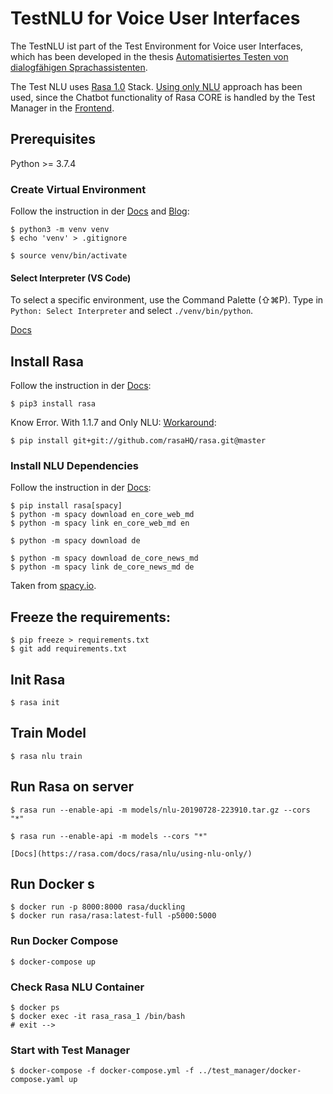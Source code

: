# TestNLU for Voice User Interfaces

The TestNLU ist part of the Test Environment for Voice user Interfaces, which has been developed in the thesis [Automatisiertes Testen von dialogfähigen Sprachassistenten]().

The Test NLU uses [Rasa 1.0](http://rasa.com/docs/rasa/) Stack.
[Using only NLU](https://rasa.com/docs/rasa/nlu/using-nlu-only/) approach has been used, since the Chatbot functionality of Rasa CORE is handled by the Test Manager in the [Frontend]().

## Prerequisites

Python >= 3.7.4

### Create Virtual Environment

Follow the instruction in der [Docs](https://docs.python.org/3/tutorial/venv.html) and [Blog](https://medium.com/@jtpaasch/the-right-way-to-use-virtual-environments-1bc255a0cba7):

    $ python3 -m venv venv
    $ echo 'venv' > .gitignore

    $ source venv/bin/activate

#### Select Interpreter (VS Code)

To select a specific environment, use the Command Palette (⇧⌘P).
Type in ```Python: Select Interpreter``` and select ```./venv/bin/python```.

[Docs](https://code.visualstudio.com/docs/python/environments)

## Install Rasa

Follow the instruction in der [Docs](http://rasa.com/docs/rasa/user-guide/installation/):

    $ pip3 install rasa

Know Error. With 1.1.7 and Only NLU:
[Workaround](https://forum.rasa.com/t/rasa-nlu-parameter-parsing/13308):

    $ pip install git+git://github.com/rasaHQ/rasa.git@master

### Install NLU Dependencies 

Follow the instruction in der [Docs](http://rasa.com/docs/rasa/user-guide/installation/#nlu-pipeline-dependencies):

    $ pip install rasa[spacy]
    $ python -m spacy download en_core_web_md
    $ python -m spacy link en_core_web_md en

    $ python -m spacy download de

    $ python -m spacy download de_core_news_md
    $ python -m spacy link de_core_news_md de

Taken from [spacy.io](https://spacy.io/models/de).

## Freeze the requirements:

    $ pip freeze > requirements.txt
    $ git add requirements.txt

## Init Rasa

    $ rasa init

## Train Model

    $ rasa nlu train

## Run Rasa on server

    $ rasa run --enable-api -m models/nlu-20190728-223910.tar.gz --cors "*"

    $ rasa run --enable-api -m models --cors "*"

    [Docs](https://rasa.com/docs/rasa/nlu/using-nlu-only/)


## Run Docker s

    $ docker run -p 8000:8000 rasa/duckling
    $ docker run rasa/rasa:latest-full -p5000:5000
        
### Run Docker Compose

    $ docker-compose up

### Check Rasa NLU Container

    $ docker ps
    $ docker exec -it rasa_rasa_1 /bin/bash
    # exit -->

### Start with Test Manager

    $ docker-compose -f docker-compose.yml -f ../test_manager/docker-compose.yaml up